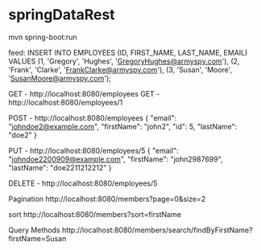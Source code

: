 # springDataRest


mvn spring-boot:run

feed:
INSERT INTO EMPLOYEES (ID, FIRST_NAME, LAST_NAME, EMAIL) 
VALUES
(1, 'Gregory', 'Hughes', 'GregoryHughes@armyspy.com'),
(2, 'Frank', 'Clarke', 'FrankClarke@armyspy.com'),
(3, 'Susan', 'Moore', 'SusanMoore@armyspy.com');


GET - http://localhost:8080/employees
GET - http://localhost:8080/employees/1

POST - http://localhost:8080/employees
{
  "email": "johndoe2@example.com",
  "firstName": "john2",
  "id": 5,
  "lastName": "doe2"
}

PUT - http://localhost:8080/employees/5
{
  "email": "johndoe2200909@example.com",
  "firstName": "john2987699",
  "lastName": "doe2211212212"
}

DELETE - http://localhost:8080/employees/5

Pagination
http://localhost:8080/members?page=0&size=2

sort
http://localhost:8080/members?sort=firstName

Query Methods
http://localhost:8080/members/search/findByFirstName?firstName=Susan